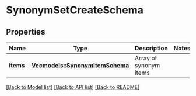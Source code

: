 # SynonymSetCreateSchema

## Properties

Name | Type | Description | Notes
------------ | ------------- | ------------- | -------------
**items** | [**Vec<models::SynonymItemSchema>**](SynonymItemSchema.md) | Array of synonym items | 

[[Back to Model list]](../README.md#documentation-for-models) [[Back to API list]](../README.md#documentation-for-api-endpoints) [[Back to README]](../README.md)


